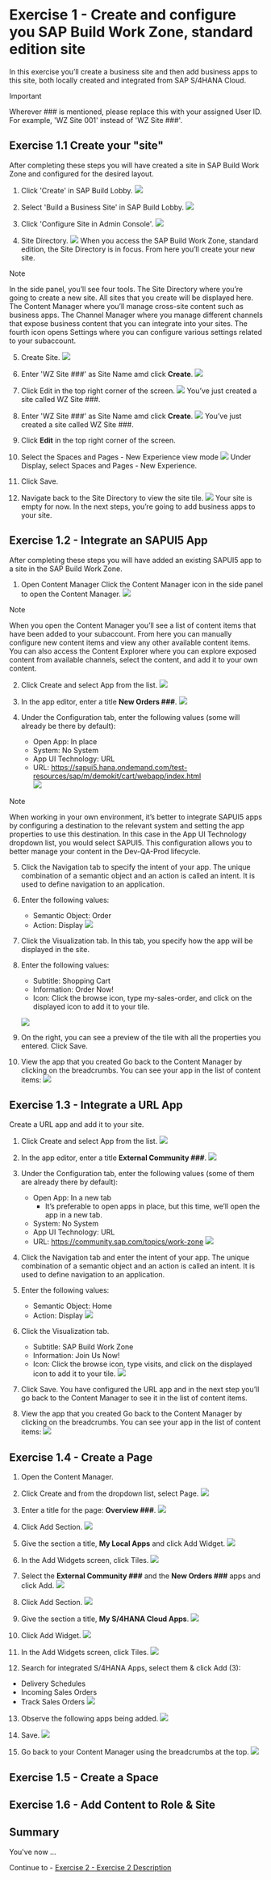 # Exercise 1 - Create and configure you SAP Build Work Zone, standard edition site
In this exercise you’ll create a business site and then add business apps to this site, both locally created and integrated from SAP S/4HANA Cloud.

> [!IMPORTANT]
> Wherever ### is mentioned, please replace this with your assigned User ID. For example, 'WZ Site 001' instead of 'WZ Site ###'.

## Exercise 1.1 Create your "site" 
After completing these steps you will have created a site in SAP Build Work Zone and configured for the desired layout.

1. Click 'Create' in SAP Build Lobby.
  ![](/exercises/ex1/images/lobby_create.png)

2. Select 'Build a Business Site' in SAP Build Lobby.
  ![](/exercises/ex1/images/lobby_business_sites.png)

3. Click 'Configure Site in Admin Console'.
  ![](/exercises/ex1/images/lobby_create_site.png)

4. Site Directory.
  ![](/exercises/ex1/images/site_directory.png)
When you access the SAP Build Work Zone, standard edition, the Site Directory is in focus. From here you’ll create your new site.
> [!NOTE]
> In the side panel, you’ll see four tools. The Site Directory where you’re going to create a new site. All sites that you create will be displayed here. The Content Manager where you’ll manage cross-site content such as business apps. The Channel Manager where you manage different channels that expose business content that you can integrate into your sites. The fourth icon opens Settings where you can configure various settings related to your subaccount.

5. Create Site.
  ![](/exercises/ex1/images/create_site.png)

6. Enter 'WZ Site ###' as Site Name amd click **Create**.
  ![](/exercises/ex1/images/create_site_2.png)

6. Click Edit in the top right corner of the screen.
  ![](/exercises/ex1/images/create_site_2.png)
You’ve just created a site called WZ Site ###.

7. Enter 'WZ Site ###' as Site Name amd click **Create**.
  ![](/exercises/ex1/images/create_site_2.png)
You’ve just created a site called WZ Site ###.

8. Click **Edit** in the top right corner of the screen.

9. Select the Spaces and Pages - New Experience view mode
  ![](/exercises/ex1/images/edit_site_mode.png)
Under Display, select Spaces and Pages - New Experience.

10. Click Save.

11. Navigate back to the Site Directory to view the site tile.
  ![](/exercises/ex1/images/edit_site_back.png)
Your site is empty for now. In the next steps, you’re going to add business apps to your site.


## Exercise 1.2 - Integrate an SAPUI5 App
After completing these steps you will have added an existing SAPUI5 app to a site in the SAP Build Work Zone.

1. Open Content Manager
   Click the Content Manager icon in the side panel to open the Content Manager.
  ![](/exercises/ex1/images/content_manager.png)
> [!NOTE]
> When you open the Content Manager you’ll see a list of content items that have been added to your subaccount. From here you can manually configure new content items and view any other available content items. You can also access the Content Explorer where you can explore exposed content from available channels, select the content, and add it to your own content.

2. Click Create and select App from the list.
  ![](/exercises/ex1/images/create_app.png)

3. In the app editor, enter a title **New Orders ###**.
  ![](/exercises/ex1/images/ui5_app_1.png)

4. Under the Configuration tab, enter the following values (some will already be there by default):
   - Open App: In place
   - System: No System
   - App UI Technology: URL
   - URL: https://sapui5.hana.ondemand.com/test-resources/sap/m/demokit/cart/webapp/index.html  
   ![](/exercises/ex1/images/ui5_app_2.png)

> [!NOTE]
> When working in your own environment, it’s better to integrate SAPUI5 apps by configuring a destination to the relevant system and setting the app properties to use this destination. In this case in the App UI Technology dropdown list, you would select SAPUI5. This configuration allows you to better manage your content in the Dev-QA-Prod lifecycle.

5. Click the Navigation tab to specify the intent of your app.
   The unique combination of a semantic object and an action is called an intent. It is used to define navigation to an application.

6. Enter the following values:
   - Semantic Object: Order
   - Action: Display
  ![](/exercises/ex1/images/ui5_app_3.png)
    
7. Click the Visualization tab.
   In this tab, you specify how the app will be displayed in the site.

8. Enter the following values:
   - Subtitle: Shopping Cart
   - Information: Order Now!
   - Icon: Click the browse icon, type my-sales-order, and click on the displayed icon to add it to your tile.

    ![](/exercises/ex1/images/ui5_app_4.png)

9. On the right, you can see a preview of the tile with all the properties you entered. Click Save.

10. View the app that you created
    Go back to the Content Manager by clicking on the breadcrumbs. You can see your app in the list of content items:
    ![](/exercises/ex1/images/ui5_app_created.png)

## Exercise 1.3 - Integrate a URL App 
Create a URL app and add it to your site.

1. Click Create and select App from the list.
  ![](/exercises/ex1/images/url_app_1.png)

2. In the app editor, enter a title **External Community ###**.
  ![](/exercises/ex1/images/url_app_2.png)

3. Under the Configuration tab, enter the following values (some of them are already there by default):
   - Open App: In a new tab
     - It’s preferable to open apps in place, but this time, we’ll open the app in a new tab.
   -  System: No System
   -  App UI Technology: URL
   -  URL: https://community.sap.com/topics/work-zone
![](/exercises/ex1/images/url_app_3.png)

4. Click the Navigation tab and enter the intent of your app.
The unique combination of a semantic object and an action is called an intent. It is used to define navigation to an application.

5. Enter the following values:
   - Semantic Object: Home
   - Action: Display
![](/exercises/ex1/images/url_app_4.png)

6. Click the Visualization tab.
   - Subtitle: SAP Build Work Zone
   - Information: Join Us Now!
   - Icon: Click the browse icon, type visits, and click on the displayed icon to add it to your tile.
  ![](/exercises/ex1/images/url_app_5.png)

7. Click Save.
   You have configured the URL app and in the next step you’ll go back to the Content Manager to see it in the list of content items.

8. View the app that you created
   Go back to the Content Manager by clicking on the breadcrumbs. You can see your app in the list of content items:
   ![](/exercises/ex1/images/url_app_result.png)


## Exercise 1.4 - Create a Page

1. Open the Content Manager.
  
2. Click Create and from the dropdown list, select Page.
   ![](/exercises/ex1/images/create_page_1.png)

3. Enter a title for the page: **Overview ###**.
   ![](/exercises/ex1/images/create_page_2.png)

4. Click Add Section.
   ![](/exercises/ex1/images/create_page_3.png)
   
5. Give the section a title, **My Local Apps** and click Add Widget.
   ![](/exercises/ex1/images/create_page_4.png)
   
6. In the Add Widgets screen, click Tiles.
  ![](/exercises/ex1/images/create_page_5.png)

7. Select the **External Community ###** and the **New Orders ###** apps and click Add.
   ![](/exercises/ex1/images/create_page_6.png)

8. Click Add Section.
   ![](/exercises/ex1/images/create_page_7.png)

9. Give the section a title, **My S/4HANA Cloud Apps**.
   ![](/exercises/ex1/images/create_page_8.png)
   
10. Click Add Widget.
    ![](/exercises/ex1/images/create_page_9.png)

12. In the Add Widgets screen, click Tiles.
    ![](/exercises/ex1/images/create_page_10.png)

13. Search for integrated S/4HANA Apps, select them & click Add (3):
  - Delivery Schedules
  - Incoming Sales Orders
  - Track Sales Orders
    ![](/exercises/ex1/images/create_page_11.png)

13. Observe the following apps being added.
    ![](/exercises/ex1/images/create_page_12.png)

14. Save.
    ![](/exercises/ex1/images/create_page_13.png)
    
16. Go back to your Content Manager using the breadcrumbs at the top.
    ![](/exercises/ex1/images/create_page_14.png)

## Exercise 1.5 - Create a Space

## Exercise 1.6 - Add Content to Role & Site

## Summary

You've now ...

Continue to - [Exercise 2 - Exercise 2 Description](../ex2/README.md)

